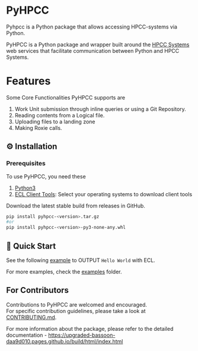 # PyHPCC

Pyhpcc is a Python package that allows accessing HPCC-systems via Python.

PyHPCC is a Python package and wrapper built around the [HPCC Systems](https://hpccsystems.com/) web services that facilitate communication between Python and HPCC Systems. 
# Features
Some Core Functionalities PyHPCC supports are
1. Work Unit submission through inline queries or using a Git Repository.
2. Reading contents from a Logical file.
3. Uploading files to a landing zone
4. Making Roxie calls.
## ⚙️ Installation

### Prerequisites

To use PyHPCC, you need these<br>
1. [Python3](https://www.python.org/downloads/)
2. [ECL Client Tools](https://hpccsystems.com/download/): Select your operating systems to download client tools

Download the latest stable build from releases in GitHub.<br>

``` bash
pip install pyhpcc-<version>.tar.gz
#or
pip install pyhpcc-<version>-py3-none-any.whl
```

## 🚀 Quick Start
See the following [example](examples/work_unit_hello_world.py) to OUTPUT `Hello World` with ECL.

For more examples, check the [examples](examples) folder.


## For Contributors
Contributions to PyHPCC are welcomed and encouraged.<br>
For specific contribution guidelines, please take a look at [CONTRIBUTING.md](CONTRIBUTING.md).


For more information about the package, please refer to the detailed documentation - https://upgraded-bassoon-daa9d010.pages.github.io/build/html/index.html

